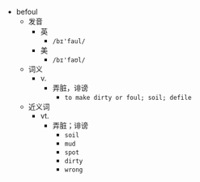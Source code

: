 - befoul
  - 发音
    - 英
      - `/bɪ'faul/`
    - 美
      - `/bɪ'faʊl/`
  - 词义
    - v.
      - 弄脏，诽谤
        - `to make dirty or foul; soil; defile `
  - 近义词
    - vt.
      - 弄脏；诽谤
        - `soil`
        - `mud`
        - `spot`
        - `dirty`
        - `wrong`
